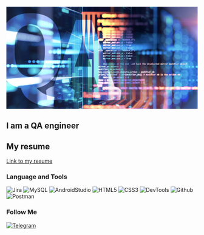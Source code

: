 [![Header](https://github.com/Andrew-Valiev/Andrew-Valiev/blob/main/assets/Quality-assurance.jpg)](https://github.com/Andrew-Valiev/Andrew-Valiev/blob/main/assets/Quality-assurance.jpg)

## I am a QA engineer

## My resume

[Link to my resume](https://docs.google.com/document/d/1uJohdbcMe0anm29qFEvTkPwl1q5KuKMEubwyWAibx9A/edit?usp=sharing)

### Language and Tools

![Jira](https://img.shields.io/badge/-Jira-190004?style=for-the-badge&logo=jira&logoColor=136bel)
![MySQL](https://img.shields.io/badge/-MySQL-190004?style=for-the-badge&logo=mysql&logoColor=00618a)
![AndroidStudio](https://img.shields.io/badge/-AndroidStudio-190004?style=for-the-badge&logo=AndroidStudio&logoColor=3ad07d)
![HTML5](https://img.shields.io/badge/-HTML-190004?style=for-the-badge&logo=HTML5&logoColor==3ad07d)
![CSS3](https://img.shields.io/badge/-CSS-190004?style=for-the-badge&logo=CSS3&logoColor==3ad07d)
![DevTools](https://img.shields.io/badge/-DevTools-190004?style=for-the-badge&logo=googlechrome&logoColor=2674f2)
![Github](https://img.shields.io/badge/-Github-190004?style=for-the-badge&logo=github&logoColor=8cc4d7)
![Postman](https://img.shields.io/badge/-Postman-190004?style=for-the-badge&logo=postman&logoColor=f76935)

### Follow Me

[![Telegram](https://img.shields.io/badge/-Telegram-190004?style=for-the-badge&logo=telegram&logoColor=31a5db)](https://t.me/Andrew_az)


